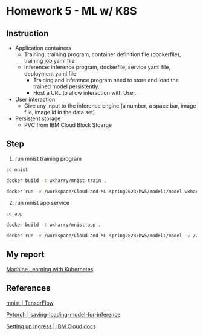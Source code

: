 # Homework 5 - ML w/ K8S

## Instruction
* Application containers
  * Training: training program, container definition file (dockerfile), training job yaml file
  * Inference: inference program, dockerfile, service yaml file, deployment yaml file
    * Training and inference program need to store and load the trained model
    persistently.
    * Host a URL to allow interaction with User.
* User interaction
  * Give any input to the inference engine (a number, a space bar, image file, image id in
the data set)
* Persistent storage
  * PVC from IBM Cloud Block Stoarge

## Step
1. run mnist training program

``` bash
cd mnist

docker build -t wxharry/mnist-train .

docker run -v /workspace/Cloud-and-ML-spring2023/hw5/model:/model wxharry/mnist-train python main.py --epochs=2 --save-model
```

2. run mnist app service

``` bash
cd app

docker build -t wxharry/mnist-app .

docker run -v /workspace/Cloud-and-ML-spring2023/hw5/model:/model -v /workspace/Cloud-and-ML-spring2023/hw5/app:/app -p 8080:5000 wxharry/mnist-app
```


## My report
[Machine Learning with Kubernetes](https://docs.google.com/document/d/1oeruiQitNUhe6qJCOL0sFITZT4slLYrfsggDgEF94PY/edit#)

## References
[mnist | TensorFlow](https://www.tensorflow.org/datasets/catalog/mnist)

[Pytorch | saving-loading-model-for-inference](https://pytorch.org/tutorials/beginner/saving_loading_models.html#saving-loading-model-for-inference)

[Setting up Ingress | IBM Cloud docs](https://cloud.ibm.com/docs/containers?topic=containers-managed-ingress-setup)
